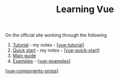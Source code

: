 ﻿---
backlinks:
- title: Web development
  url: /memex/sense/Web-development/web-development.html
tags: web-development, javascript, vue
title: Learning Vue
type: note
---
On the official site working through the following

1. [Tutorial](https://vuejs.org/tutorial/#step-1) - my notes - [[vue-tutorial]]
2. [Quick start](https://vuejs.org/guide/quick-start.html) - my notes - [[vue-quick-start]]
3. [Main guide](https://vuejs.org/guide/essentials/application.html)
4. [Examples](https://vuejs.org/examples/) - [[vue-examples]]

[[vue-components-props]]

[//begin]: # "Autogenerated link references for markdown compatibility"
[vue-tutorial]: vue-tutorial "Vue Tutorial"
[vue-quick-start]: vue-quick-start "Vue quick start"
[vue-examples]: vue-examples "Vue Examples"
[vue-components-props]: vue-components-props "Vue components/props in depth"
[//end]: # "Autogenerated link references"